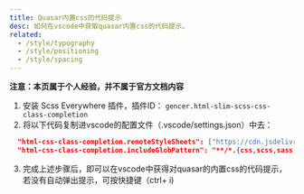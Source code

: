 ```yaml
---
title: Quasar内置css的代码提示
desc: 如何在vscode中获取quasar内置css的代码提示。
related:
  - /style/typography
  - /style/positioning
  - /style/spacing
---
```


**注意：本页属于个人经验，并不属于官方文档内容**

1. 安装 Scss Everywhere 插件，插件ID： `gencer.html-slim-scss-css-class-completion`
2. 将以下代码复制进vscode的配置文件（.vscode/settings.json）中去：
``` json
  "html-css-class-completion.remoteStyleSheets": ["https://cdn.jsdelivr.net/npm/quasar@latest/dist/quasar.prod.css"],
  "html-css-class-completion.includeGlobPattern": "**/*.{css,scss,sass,html,vue}"
```
3. 完成上述步骤后，即可以在vscode中获得对quasar的内置css的代码提示，若没有自动弹出提示，可按快捷键（ctrl+ i)
